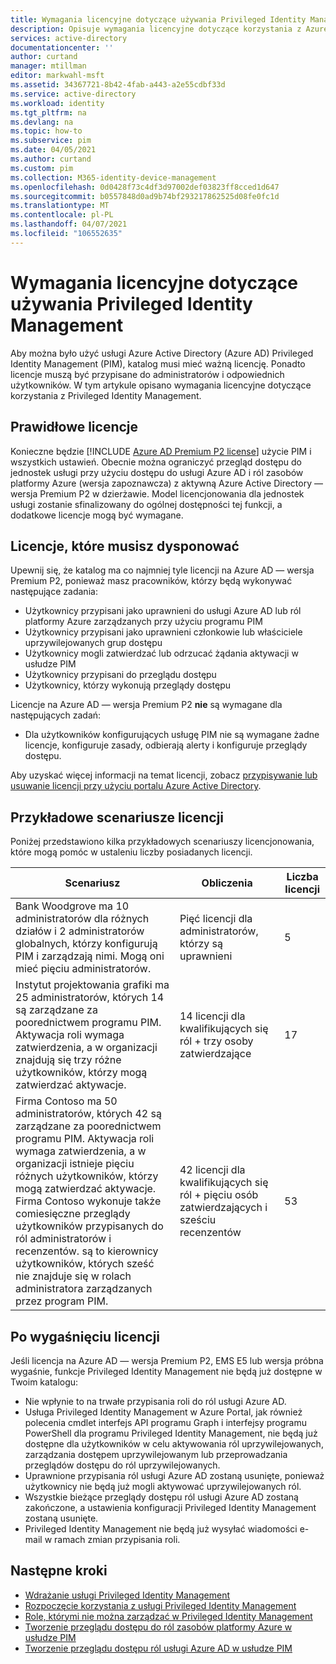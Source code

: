 ```yaml
---
title: Wymagania licencyjne dotyczące używania Privileged Identity Management-Azure Active Directory | Microsoft Docs
description: Opisuje wymagania licencyjne dotyczące korzystania z Azure AD Privileged Identity Management (PIM).
services: active-directory
documentationcenter: ''
author: curtand
manager: mtillman
editor: markwahl-msft
ms.assetid: 34367721-8b42-4fab-a443-a2e55cdbf33d
ms.service: active-directory
ms.workload: identity
ms.tgt_pltfrm: na
ms.devlang: na
ms.topic: how-to
ms.subservice: pim
ms.date: 04/05/2021
ms.author: curtand
ms.custom: pim
ms.collection: M365-identity-device-management
ms.openlocfilehash: 0d0428f73c4df3d97002def03823ff8cced1d647
ms.sourcegitcommit: b0557848d0ad9b74bf293217862525d08fe0fc1d
ms.translationtype: MT
ms.contentlocale: pl-PL
ms.lasthandoff: 04/07/2021
ms.locfileid: "106552635"
---
```

# <a name="license-requirements-to-use-privileged-identity-management"></a>Wymagania licencyjne dotyczące używania Privileged Identity Management

Aby można było użyć usługi Azure Active Directory (Azure AD) Privileged Identity Management (PIM), katalog musi mieć ważną licencję. Ponadto licencje muszą być przypisane do administratorów i odpowiednich użytkowników. W tym artykule opisano wymagania licencyjne dotyczące korzystania z Privileged Identity Management.

## <a name="valid-licenses"></a>Prawidłowe licencje

Konieczne będzie [!INCLUDE [Azure AD Premium P2 license](../../../includes/active-directory-p2-license.md)] użycie PIM i wszystkich ustawień. Obecnie można ograniczyć przegląd dostępu do jednostek usługi przy użyciu dostępu do usługi Azure AD i ról zasobów platformy Azure (wersja zapoznawcza) z aktywną Azure Active Directory — wersja Premium P2 w dzierżawie. Model licencjonowania dla jednostek usługi zostanie sfinalizowany do ogólnej dostępności tej funkcji, a dodatkowe licencje mogą być wymagane.

## <a name="licenses-you-must-have"></a>Licencje, które musisz dysponować

Upewnij się, że katalog ma co najmniej tyle licencji na Azure AD — wersja Premium P2, ponieważ masz pracowników, którzy będą wykonywać następujące zadania:

- Użytkownicy przypisani jako uprawnieni do usługi Azure AD lub ról platformy Azure zarządzanych przy użyciu programu PIM
- Użytkownicy przypisani jako uprawnieni członkowie lub właściciele uprzywilejowanych grup dostępu
- Użytkownicy mogli zatwierdzać lub odrzucać żądania aktywacji w usłudze PIM
- Użytkownicy przypisani do przeglądu dostępu
- Użytkownicy, którzy wykonują przeglądy dostępu

Licencje na Azure AD — wersja Premium P2 **nie** są wymagane dla następujących zadań:

- Dla użytkowników konfigurujących usługę PIM nie są wymagane żadne licencje, konfiguruje zasady, odbierają alerty i konfiguruje przeglądy dostępu.

Aby uzyskać więcej informacji na temat licencji, zobacz [przypisywanie lub usuwanie licencji przy użyciu portalu Azure Active Directory](../fundamentals/license-users-groups.md).

## <a name="example-license-scenarios"></a>Przykładowe scenariusze licencji

Poniżej przedstawiono kilka przykładowych scenariuszy licencjonowania, które mogą pomóc w ustaleniu liczby posiadanych licencji.

| Scenariusz | Obliczenia | Liczba licencji |
| --- | --- | --- |
| Bank Woodgrove ma 10 administratorów dla różnych działów i 2 administratorów globalnych, którzy konfigurują PIM i zarządzają nimi. Mogą oni mieć pięciu administratorów. | Pięć licencji dla administratorów, którzy są uprawnieni | 5 |
| Instytut projektowania grafiki ma 25 administratorów, których 14 są zarządzane za poorednictwem programu PIM. Aktywacja roli wymaga zatwierdzenia, a w organizacji znajdują się trzy różne użytkowników, którzy mogą zatwierdzać aktywacje. | 14 licencji dla kwalifikujących się ról + trzy osoby zatwierdzające | 17 |
| Firma Contoso ma 50 administratorów, których 42 są zarządzane za poorednictwem programu PIM. Aktywacja roli wymaga zatwierdzenia, a w organizacji istnieje pięciu różnych użytkowników, którzy mogą zatwierdzać aktywacje. Firma Contoso wykonuje także comiesięczne przeglądy użytkowników przypisanych do ról administratorów i recenzentów. są to kierownicy użytkowników, których sześć nie znajduje się w rolach administratora zarządzanych przez program PIM. | 42 licencji dla kwalifikujących się ról + pięciu osób zatwierdzających i sześciu recenzentów | 53 |

## <a name="when-a-license-expires"></a>Po wygaśnięciu licencji

Jeśli licencja na Azure AD — wersja Premium P2, EMS E5 lub wersja próbna wygaśnie, funkcje Privileged Identity Management nie będą już dostępne w Twoim katalogu:

- Nie wpłynie to na trwałe przypisania roli do ról usługi Azure AD.
- Usługa Privileged Identity Management w Azure Portal, jak również polecenia cmdlet interfejs API programu Graph i interfejsy programu PowerShell dla programu Privileged Identity Management, nie będą już dostępne dla użytkowników w celu aktywowania ról uprzywilejowanych, zarządzania dostępem uprzywilejowanym lub przeprowadzania przeglądów dostępu do ról uprzywilejowanych.
- Uprawnione przypisania ról usługi Azure AD zostaną usunięte, ponieważ użytkownicy nie będą już mogli aktywować uprzywilejowanych ról.
- Wszystkie bieżące przeglądy dostępu ról usługi Azure AD zostaną zakończone, a ustawienia konfiguracji Privileged Identity Management zostaną usunięte.
- Privileged Identity Management nie będą już wysyłać wiadomości e-mail w ramach zmian przypisania roli.

## <a name="next-steps"></a>Następne kroki

- [Wdrażanie usługi Privileged Identity Management](pim-deployment-plan.md)
- [Rozpoczęcie korzystania z usługi Privileged Identity Management](pim-getting-started.md)
- [Role, którymi nie można zarządzać w Privileged Identity Management](pim-roles.md)
- [Tworzenie przeglądu dostępu do ról zasobów platformy Azure w usłudze PIM](pim-resource-roles-start-access-review.md)
- [Tworzenie przeglądu dostępu ról usługi Azure AD w usłudze PIM](pim-how-to-start-security-review.md)
